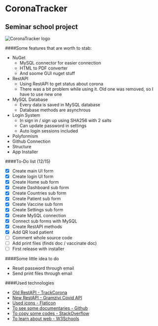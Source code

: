 # CoronaTracker
## Seminar school project
![CoronaTracker logo](http://covid.ncodes.eu/coronavirus.png)

####Some features that are worth to stab:
- NuGet
	- MySQL connector for easier connection
	- HTML to PDF converter
	- And soome GUI nuget stuff
- RestAPI
	- Using RestAPI to get status about corona
	- There was a bit problem while using it. Old one was removed, so I have to use new one
- MySQL Database
	- Every data is saved in MySQL database
	- Database methods are asynchrous
- Login System
	- In sign in / sign up using SHA256 with 2 salts
	- Can update password in settings
	- Auto login sessions included
- Polyformism
- Github Connection
- Structure
- App Installer

####To-Do list (12/15)
- [x] Create main UI form
- [x] Create login UI form
- [x] Create Home sub form
- [x] Create Dashboard sub form
- [x] Create Countries sub form
- [x] Create Patient sub form
- [x] Create Vaccine sub form
- [x] Create Settings sub form
- [x] Create MySQL connection
- [x] Connect sub forms with MySQL
- [x] Create RestAPI methods
- [x] Add QR load patient
- [ ] Comment whole source code
- [ ] Add print files (finds doc / vaccinate doc)
- [ ] First release with installer

####Some little idea to do
- Reset password through email
- Send print files through email

####Used technologies
- [Old RestAPI - TrackCorona](https://www.trackcorona.live)
- [New RestAPI - Gramzivi Covid API](https://rapidapi.com/Gramzivi/api/covid-19-data/)
- [Used icons - Flaticon](https://www.flaticon.com/free-icon/)
- [To see some documentaries - Github](https://github.com)
- [To copy some codes - StackOverflow](https://stackoverflow.com)
- [To learn about web - W3Schools](https://www.w3schools.com)